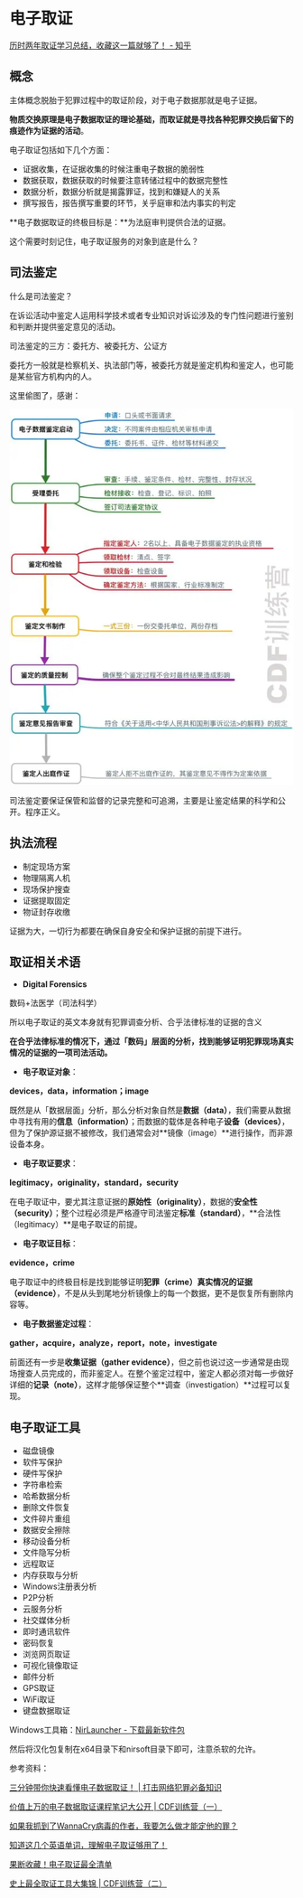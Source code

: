 # 电子取证

[历时两年取证学习总结，收藏这一篇就够了！ - 知乎](https://zhuanlan.zhihu.com/p/66827862)

## 概念

主体概念脱胎于犯罪过程中的取证阶段，对于电子数据那就是电子证据。

**物质交换原理是电子数据取证的理论基础，而取证就是寻找各种犯罪交换后留下的痕迹作为证据的活动**。

电子取证包括如下几个方面：

- 证据收集，在证据收集的时候注重电子数据的脆弱性
- 数据获取，数据获取的时候要注意转储过程中的数据完整性
- 数据分析，数据分析就是揭露罪证，找到和嫌疑人的关系
- 撰写报告，报告撰写重要的环节，关乎庭审和法内事实的判定



**电子数据取证的终极目标是：**为法庭审判提供合法的证据。

这个需要时刻记住，电子取证服务的对象到底是什么？







## 司法鉴定

什么是司法鉴定？

在诉讼活动中鉴定人运用科学技术或者专业知识对诉讼涉及的专门性问题进行鉴别和判断并提供鉴定意见的活动。



司法鉴定的三方：委托方、被委托方、公证方

委托方一般就是检察机关、执法部门等，被委托方就是鉴定机构和鉴定人，也可能是某些官方机构内的人。



这里偷图了，感谢：

![图片](../_media/640.webp)



司法鉴定要保证保管和监督的记录完整和可追溯，主要是让鉴定结果的科学和公开。程序正义。



## 执法流程

- 制定现场方案
- 物理隔离人机
- 现场保护搜查
- 证据提取固定
- 物证封存收缴



证据为大，一切行为都要在确保自身安全和保护证据的前提下进行。



## 取证相关术语

- **Digital Forensics**

数码+法医学（司法科学）

所以电子取证的英文本身就有犯罪调查分析、合乎法律标准的证据的含义

**在合乎法律标准的情况下，通过「数码」层面的分析，找到能够证明犯罪现场真实情况的证据的一项司法活动。**





- **电子取证对象**：

**devices，data，information；image**

既然是从「数据层面」分析，那么分析对象自然是**数据（data）**，我们需要从数据中寻找有用的**信息（information）**；而数据的载体是各种电子**设备（devices）**，但为了保护源证据不被修改，我们通常会对**镜像（image）**进行操作，而非源设备本身。



- **电子取证要求**：

**legitimacy，originality，standard，security**

在电子取证中，要尤其注意证据的**原始性（originality）**，数据的**安全性（security）**；整个过程必须是严格遵守司法鉴定**标准（standard）**，**合法性（legitimacy）**是电子取证的前提。



- **电子取证目标**：

**evidence，crime**

电子取证中的终极目标是找到能够证明**犯罪（crime）**真实情况的**证据（evidence）**，不是从头到尾地分析镜像上的每一个数据，更不是恢复所有删除内容等。



- **电子数据鉴定过程**：

**gather，acquire，analyze，report，note，investigate**

前面还有一步是**收集证据（gather evidence）**，但之前也说过这一步通常是由现场搜查人员完成的，而非鉴定人。在整个鉴定过程中，鉴定人都必须对每一步做好详细的**记录（note）**，这样才能够保证整个**调查（investigation）**过程可以复现。







## 电子取证工具

- 磁盘镜像
- 软件写保护
- 硬件写保护
- 字符串检索
- 哈希数据分析
- 删除文件恢复
- 文件碎片重组
- 数据安全擦除
- 移动设备分析
- 文件隐写分析
- 远程取证
- 内存获取与分析
- Windows注册表分析
- P2P分析
- 云服务分析
- 社交媒体分析
- 即时通讯软件
- 密码恢复
- 浏览网页取证
- 可视化镜像取证
- 邮件分析
- GPS取证
- WiFi取证
- 键盘数据取证







Windows工具箱：[NirLauncher - 下载最新软件包](https://launcher.nirsoft.net/downloads/index.html)

然后将汉化包复制在x64目录下和nirsoft目录下即可，注意杀软的允许。



参考资料：

[三分钟带你快速看懂电子数据取证！ | 打击网络犯罪必备知识](https://mp.weixin.qq.com/s?__biz=MzIyNzU0NjIyMg==&mid=2247484173&idx=1&sn=85190c5218eb2ec5e0a5d3e2d8838400&chksm=e85ec60cdf294f1acc4361344aca0552e95baa0983d2f9221f3f723ec8be77f5baa442c65f62&scene=21#wechat_redirect)

[价值上万的电子数据取证课程笔记大公开 | CDF训练营（一）](https://mp.weixin.qq.com/s?__biz=MzIyNzU0NjIyMg==&mid=2247484239&idx=1&sn=8fa21054fc89d61dd70e12fdda7e4214&chksm=e85ec64edf294f58af1ff5d22e954d2dadc1e890f70ff617b097ceb6c7a0c1aa90eb50029787&scene=21#wechat_redirect)

[如果我抓到了WannaCry病毒的作者，我要怎么做才能定他的罪？](https://mp.weixin.qq.com/s?__biz=MzIyNzU0NjIyMg==&mid=2247484181&idx=1&sn=c7d06bb03d0c800765f76d2b3f641959&chksm=e85ec614df294f0204c7fb12e6de9e23acf98baed28fd432bda9ad2b14a22168f91f44991519&scene=21#wechat_redirect)

[知道这几个英语单词，理解电子取证够用了！](https://mp.weixin.qq.com/s?__biz=MzIyNzU0NjIyMg==&mid=2247484550&idx=1&sn=37147f509ede80534c91f7a1f5d8a33c&chksm=e85ec187df29489199ab09da5154f5816adf0e3b007d2a62791369409b12a38b893c2943927c&scene=21#wechat_redirect)

[果断收藏！电子取证最全清单](https://mp.weixin.qq.com/s?__biz=MzIyNzU0NjIyMg==&mid=2247485449&idx=1&sn=0f115c9ea54538cd85815fae9230facc&chksm=e85ecd08df29441e23ba641fe94cbd356979b7f045d3b6f8623b06b86aeca6bbe6ca1597c202&scene=21#wechat_redirect)

[史上最全取证工具大集锦 | CDF训练营（二）](https://mp.weixin.qq.com/s?__biz=MzIyNzU0NjIyMg==&mid=2247484245&idx=1&sn=3f0f51f7119cfc73bdb49c194923ad73&chksm=e85ec654df294f42de74ea0b1c80d3865de22d68d256316673f13c6fed9e86269eac378eecbc&scene=21#wechat_redirect)

